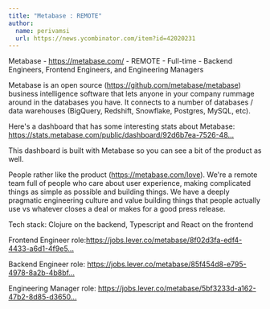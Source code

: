 ```yaml
---
title: "Metabase : REMOTE"
author:
  name: perivamsi
  url: https://news.ycombinator.com/item?id=42020231
---
```

Metabase - <a href="https:&#x2F;&#x2F;metabase.com&#x2F;" rel="nofollow">https:&#x2F;&#x2F;metabase.com&#x2F;</a> - REMOTE - Full-time - Backend Engineers, Frontend Engineers, and Engineering Managers

Metabase is an open source (<a href="https:&#x2F;&#x2F;github.com&#x2F;metabase&#x2F;metabase">https:&#x2F;&#x2F;github.com&#x2F;metabase&#x2F;metabase</a>) business intelligence software that lets anyone in your company rummage around in the databases you have. It connects to a number of databases &#x2F; data warehouses (BigQuery, Redshift, Snowflake, Postgres, MySQL, etc).

Here&#x27;s a dashboard that has some interesting stats about Metabase: <a href="https:&#x2F;&#x2F;stats.metabase.com&#x2F;public&#x2F;dashboard&#x2F;92d6b7ea-7526-487c-b183-366bf84672d7" rel="nofollow">https:&#x2F;&#x2F;stats.metabase.com&#x2F;public&#x2F;dashboard&#x2F;92d6b7ea-7526-48...</a>

This dashboard is built with Metabase so you can see a bit of the product as well.

People rather like the product (<a href="https:&#x2F;&#x2F;metabase.com&#x2F;love" rel="nofollow">https:&#x2F;&#x2F;metabase.com&#x2F;love</a>). We&#x27;re a remote team full of people who care about user experience, making complicated things as simple as possible and building things. We have a deeply pragmatic engineering culture and value building things that people actually use vs whatever closes a deal or makes for a good press release.

Tech stack: Clojure on the backend, Typescript and React on the frontend

Frontend Engineer role:<a href="https:&#x2F;&#x2F;jobs.lever.co&#x2F;metabase&#x2F;8f02d3fa-edf4-4433-a6d1-4f9e517ac8f9?lever-origin=applied&amp;lever-source%5B%5D=HackerNews" rel="nofollow">https:&#x2F;&#x2F;jobs.lever.co&#x2F;metabase&#x2F;8f02d3fa-edf4-4433-a6d1-4f9e5...</a>

Backend Engineer role: <a href="https:&#x2F;&#x2F;jobs.lever.co&#x2F;metabase&#x2F;85f454d8-e795-4978-8a2b-4b8bfa7d7c37?lever-origin=applied&amp;lever-source%5B%5D=HackerNews" rel="nofollow">https:&#x2F;&#x2F;jobs.lever.co&#x2F;metabase&#x2F;85f454d8-e795-4978-8a2b-4b8bf...</a>

Engineering Manager role: <a href="https:&#x2F;&#x2F;jobs.lever.co&#x2F;metabase&#x2F;5bf3233d-a162-47b2-8d85-d3650b176c6e?lever-origin=applied&amp;lever-source%5B%5D=HackerNews" rel="nofollow">https:&#x2F;&#x2F;jobs.lever.co&#x2F;metabase&#x2F;5bf3233d-a162-47b2-8d85-d3650...</a>
<JobApplication />
